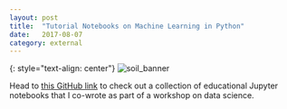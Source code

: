 ```yaml
---
layout: post
title:	"Tutorial Notebooks on Machine Learning in Python"
date:	2017-08-07
category: external
---
```


{: style="text-align: center"}
![soil_banner]

Head to
[this GitHub link](https://github.com/kkamdin/soil_property_prediction_cdips2017)
to check out a collection of educational
Jupyter notebooks that I co-wrote
as part of a workshop on data science.

<!--exc-->
[soil_banner]: {{site.imgurl}}/soil_banner.png
